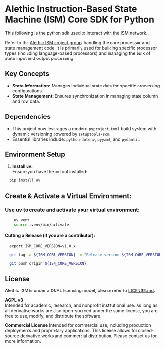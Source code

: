 # Alethic Instruction-Based State Machine (ISM) Core SDK for Python

This following is the python sdk used to interact with the ISM network.

Refer to the [Alethic ISM project group](https://github.com/quantumwake/alethic), handling the core processor and state management code. It is primarily used for building specific processor types (including language-based processors) and managing the bulk of state input and output processing.

## Key Concepts
- **State Information:** Manages individual state data for specific processing configurations.
- **State Management:** Ensures synchronization in managing state column and row data.

## Dependencies
- This project now leverages a modern `pyproject.toml` build system with dynamic versioning powered by `setuptools-scm`.
- Essential libraries include: `python-dotenv`, `pyyaml`, and `pydantic`.

## Environment Setup
1. **Install uv:**  
   Ensure you have the `uv` tool installed:
```bash
  pip install uv
```

## Create & Activate a Virtual Environment:
### Use uv to create and activate your virtual environment:
```bash
    uv venv
    source .venv/bin/activate
```
   
#### Cutting a Release (if you are a contributor):

```shell
  export ISM_CORE_VERSION=v1.0.x
```

```bash
  git tag -a ${ISM_CORE_VERSION} -m "Release version ${ISM_CORE_VERSION}"
```

```bash
  git push origin ${ISM_CORE_VERSION}
```

## License
Alethic ISM is under a DUAL licensing model, please refer to [LICENSE.md](LICENSE.md).

**AGPL v3**  
Intended for academic, research, and nonprofit institutional use. As long as all derivative works are also open-sourced under the same license, you are free to use, modify, and distribute the software.

**Commercial License**
Intended for commercial use, including production deployments and proprietary applications. This license allows for closed-source derivative works and commercial distribution. Please contact us for more information.


